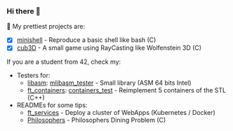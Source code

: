 ### Hi there 👋

🔭 My prettiest projects are:
   - [x] [minishell](https://github.com/mli42/at42minishell) - Reproduce a basic shell like bash (C)
   - [x] [cub3D](https://github.com/mli42/at42cub3D) - A small game using RayCasting like Wolfenstein 3D (C)

If you are a student from 42, check my:
   - Testers for:
     - [libasm](https://github.com/mli42/at42libasm): [mlibasm_tester](https://github.com/mli42/mlibasm_tester) - Small library (ASM 64 bits Intel) 
     - [ft_containers](https://github.com/mli42/at42ft_containers): [containers_test](https://github.com/mli42/containers_test) - Reimplement 5 containers of the STL (C++)
   - READMEs for some tips:
     - [ft_services](https://github.com/mli42/at42ft_services) - Deploy a cluster of WebApps (Kubernetes / Docker)
     - [Philosophers](https://github.com/mli42/at42Philosophers) - Philosophers Dining Problem (C)

<!--
**mli42/mli42** is a ✨ _special_ ✨ repository because its `README.md` (this file) appears on your GitHub profile.
-->
